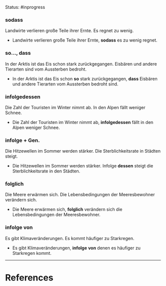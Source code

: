 Status: #inprogress 
### sodass
Landwirte verlieren große Teile ihrer Ernte. Es regnet zu wenig. 
- Landwirte verlieren große Teile ihrer Ernte, **sodass** es zu wenig regnet.
### so..., dass
In der Arktis ist das Eis schon stark zurückgegangen. Eisbären und andere Tierarten sind vom Aussterben bedroht.
- In der Arktis ist das Eis schon **so** stark zurückgegangen, **dass** Eisbären und andere Tierarten vom Aussterben bedroht sind.
### infolgedessen
Die Zahl der Touristen im Winter nimmt ab. In den Alpen fällt weniger Schnee. 
- Die Zahl der Touristen im Winter nimmt ab, **infolgedessen** fällt in den Alpen weniger Schnee.	
### infolge + Gen.
Die Hitzewellen im Sommer werden stärker. Die Sterblichkeitsrate in Städten steigt. 
- Die Hitzewellen im Sommer werden stärker. Infolge **dessen** steigt die Sterblichkeitsrate in den Städten.
### folglich 
Die Meere erwärmen sich. Die Lebensbedingungen der Meeresbewohner verändern sich.
- Die Meere erwärmen sich, **folglich** verändern sich die Lebensbedingungen der Meeresbewohner.

### infolge von
Es gibt Klimaveränderungen. Es kommt häufiger zu Starkregen. 
- Es gibt Klimaveränderungen, **infolge** **von** denen es häufiger zu Starkregen kommt.



---
# References
